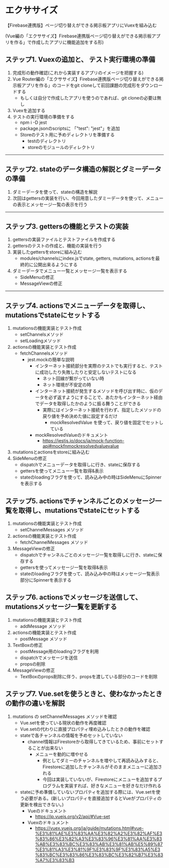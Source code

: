# エクササイズ

【Firebase連携版】ページ切り替えができる掲示板アプリにVuexを組み込む

(Vue編の「エクササイズ】Firebase連携版ページ切り替えができる掲示板アプリを作る」で作成したアプリに機能追加をする形)

## ステップ1. Vuexの追加と、 テスト実行環境の準備

1. 完成形の動作確認(これから実装するアプリのイメージを把握する)
1. Vue Router編の「エクササイズ】Firebase連携版ページ切り替えができる掲示板アプリを作る」のコードをgit cloneして前回課題の完成形をダウンロードする
    - もしくは自分で作成したアプリを使うのであれば、git cloneの必要は無し
1. Vuexを追加する
1. テストの実行環境の準備をする
    - npm i -D jest
    - package.jsonのscriptsに 「"test": "jest"」を追加
    - Storeのテスト用に予めディレクトリを準備する
        - testのディレクトリ
        - storeのモジュールのディレクトリ

---

## ステップ2. stateのデータ構造の解説とダミーデータの準備

1. ダミーデータを使って、stateの構造を解説
1. 次回はgettersの実装を行い、今回用意したダミーデータを使って、メニューの表示とメッセージ一覧の表示を行う

---

## ステップ3. gettersの機能とテストの実装

1. gettersの実装ファイルとテストファイルを作成する
1. gettersのテストの作成と、機能の実装を行う
1. 実装したgettersをstoreに組み込む
    - modules/channelsにindex.jsでstate, getters, mutations, actionsを最終的に公開出来るようにする
1. ダミーデータでメニュー一覧とメッセージ一覧を表示する
    - SideMenuの修正
    - MessageViewの修正

---

## ステップ4. actionsでメニューデータを取得し、mutationsでstateにセットする

1. mutationsの機能実装とテスト作成
    - setChannelsメソッド
    - setLoadingメソッド
1. actionsの機能実装とテスト作成
    - fetchChannelsメソッド
        - jest.mockの簡単な説明
            - インターネット接続部分を実際のテストでも実行すると、テストに成功したり失敗したりと安定しないテストになる
                - ネット回線が繋がっていない時
                - ネット環境が不安定の時
            - インターネット接続が発生するメソッドを呼び出す時に、仮のデータを必ず返すようにすることで、あたかもインターネット経由でデータを取得したかのように振る舞うことができる
                - 実際にはインターネット接続を行わず、指定したメソッドの戻り値を予め決めた値に設定するだけ
                    - mockResolvedValue を使って、戻り値を固定でセットしている
            - mockResolvedValueのドキュメント
                - https://jestjs.io/docs/ja/mock-function-api#mockfnmockresolvedvaluevalue
1. mutationsとactionsをstoreに組み込む
1. SideMenuの修正
    - dispatchでメニューデータを取得しに行き、stateに保存する
    - gettersを使ってメニュー一覧を取得&表示
    - stateのloadingフラグを使って、読み込み中の時はSideMenuにSpinnerを表示する

## ステップ5. actionsでチャンネルごとのメッセージ一覧を取得し、mutationsでstateにセットする

1. mutationsの機能実装とテスト作成
    - setChannelMessages メソッド
1. actionsの機能実装とテスト作成
    - fetchChannelMessages メソッド
1. MessageViewの修正
    - dispatchでチャンネルごとのメッセージ一覧を取得しに行き、stateに保存する
    - gettersを使ってメッセージ一覧を取得&表示
    - stateのloadingフラグを使って、読み込み中の時はメッセージ一覧表示部分にSpinnerを表示する

## ステップ6. actionsでメッセージを送信して、 mutationsメッセージ一覧を更新する

1. mutationsの機能実装とテスト作成
    - addMessage メソッド
1. actionsの機能実装とテスト作成
    - postMessage メソッド
1. TextBoxの修正
    - postMessage用のloadingフラグを利用
    - dispatchでメッセージを送信
    - propsの削除
1. MessageViewの修正
    - TextBoxのprops削除に伴う、propsを渡している部分のコードを削除

## ステップ7. Vue.setを使うときと、使わなかったときの動作の違いを解説

1. mutations の setChannelMessages メソッドを確認
    - Vue.setを使っている現状の動作を再度確認
    - Vue.setの代わりに直接プロパティ埋め込みしたときの動作を確認
    - stateで各チャンネルの情報を予めセットしていない
        - channel情報はFirestoreから取得してきているため、事前にセットすることが出来ない
            - メニューを動的に増やせる
                - 例としてダミーのチャンネルを増やして再読み込みすると、Firestoreに追加したチャンネルがそのままメニューに追加される
                - 今回は実装していないが、Firestoreにメニューを追加するプログラムを実装すれば、好きなメニューを好きなだけ作れる
    - stateに予め準備していないプロパティを追加する際には、Vue.setを使う必要がある。(新しいプロパティを直接追加するとVueがプロパティの更新を検出できない。)
        - Vueのドキュメント
            - https://jp.vuejs.org/v2/api/#Vue-set
        - Vuexのドキュメント
            - https://vuex.vuejs.org/ja/guide/mutations.html#vue-%E3%81%AE%E3%83%AA%E3%82%A2%E3%82%AF%E3%83%86%E3%82%A3%E3%83%96%E3%81%AA%E3%83%AB%E3%83%BC%E3%83%AB%E3%81%AB%E5%89%87%E3%81%A3%E3%81%9F%E3%83%9F%E3%83%A5%E3%83%BC%E3%83%86%E3%83%BC%E3%82%B7%E3%83%A7%E3%83%B3